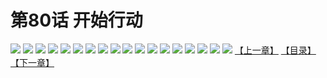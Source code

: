 # 第80话 开始行动
![](https://s2.baozimh.com/scomic/sanyanxiaotianlu-samanhua/0/79-jysi/1.jpg)
![](https://s2.baozimh.com/scomic/sanyanxiaotianlu-samanhua/0/79-jysi/2.jpg)
![](https://s2.baozimh.com/scomic/sanyanxiaotianlu-samanhua/0/79-jysi/3.jpg)
![](https://s2.baozimh.com/scomic/sanyanxiaotianlu-samanhua/0/79-jysi/4.jpg)
![](https://s2.baozimh.com/scomic/sanyanxiaotianlu-samanhua/0/79-jysi/5.jpg)
![](https://s2.baozimh.com/scomic/sanyanxiaotianlu-samanhua/0/79-jysi/6.jpg)
![](https://s2.baozimh.com/scomic/sanyanxiaotianlu-samanhua/0/79-jysi/7.jpg)
![](https://s2.baozimh.com/scomic/sanyanxiaotianlu-samanhua/0/79-jysi/8.jpg)
![](https://s2.baozimh.com/scomic/sanyanxiaotianlu-samanhua/0/79-jysi/9.jpg)
![](https://s2.baozimh.com/scomic/sanyanxiaotianlu-samanhua/0/79-jysi/10.jpg)
![](https://s2.baozimh.com/scomic/sanyanxiaotianlu-samanhua/0/79-jysi/11.jpg)
![](https://s2.baozimh.com/scomic/sanyanxiaotianlu-samanhua/0/79-jysi/12.jpg)
![](https://s2.baozimh.com/scomic/sanyanxiaotianlu-samanhua/0/79-jysi/13.jpg)
![](https://s2.baozimh.com/scomic/sanyanxiaotianlu-samanhua/0/79-jysi/14.jpg)
![](https://s2.baozimh.com/scomic/sanyanxiaotianlu-samanhua/0/79-jysi/15.jpg)
![](https://s2.baozimh.com/scomic/sanyanxiaotianlu-samanhua/0/79-jysi/16.jpg)
![](https://s2.baozimh.com/scomic/sanyanxiaotianlu-samanhua/0/79-jysi/17.jpg)
![](https://s2.baozimh.com/scomic/sanyanxiaotianlu-samanhua/0/79-jysi/18.jpg)
[【上一章】](./79.md)
[【目录】](./README.md)
[【下一章】](./81.md)

